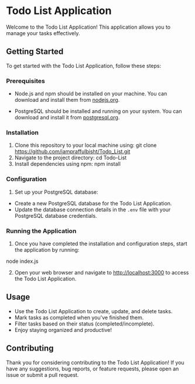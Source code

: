 # Todo List Application

Welcome to the Todo List Application! This application allows you to manage your tasks effectively.

## Getting Started

To get started with the Todo List Application, follow these steps:

### Prerequisites

- Node.js and npm should be installed on your machine. You can download and install them from [nodejs.org](https://nodejs.org/).

- PostgreSQL should be installed and running on your system. You can download and install it from [postgresql.org](https://www.postgresql.org/).

### Installation

1. Clone this repository to your local machine using:
 git clone https://github.com/iampraffulbisht/Todo_List.git
2. Navigate to the project directory:
cd Todo-List
3. Install dependencies using npm:
npm install


### Configuration

1. Set up your PostgreSQL database:

- Create a new PostgreSQL database for the Todo List Application.
- Update the database connection details in the `.env` file with your PostgreSQL database credentials.

### Running the Application

1. Once you have completed the installation and configuration steps, start the application by running:

node index.js


2. Open your web browser and navigate to [http://localhost:3000](http://localhost:3000) to access the Todo List Application.

## Usage

- Use the Todo List Application to create, update, and delete tasks.
- Mark tasks as completed when you've finished them.
- Filter tasks based on their status (completed/incomplete).
- Enjoy staying organized and productive!

## Contributing

Thank you for considering contributing to the Todo List Application! If you have any suggestions, bug reports, or feature requests, please open an issue or submit a pull request.


